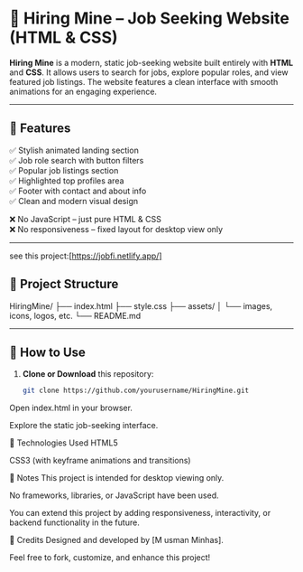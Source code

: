 # 🚀 Hiring Mine – Job Seeking Website (HTML & CSS)

**Hiring Mine** is a modern, static job-seeking website built entirely with **HTML** and **CSS**. It allows users to search for jobs, explore popular roles, and view featured job listings. The website features a clean interface with smooth animations for an engaging experience.

---

## 🌟 Features

✅ Stylish animated landing section  
✅ Job role search with button filters  
✅ Popular job listings section  
✅ Highlighted top profiles area  
✅ Footer with contact and about info  
✅ Clean and modern visual design  

❌ No JavaScript – just pure HTML & CSS  
❌ No responsiveness – fixed layout for desktop view only  

---

see this project:[https://jobfi.netlify.app/]

## 📁 Project Structure

HiringMine/
├── index.html
├── style.css
├── assets/
│ └── images, icons, logos, etc.
└── README.md


---

## 📌 How to Use

1. **Clone or Download** this repository:
   ```bash
   git clone https://github.com/yourusername/HiringMine.git


Open index.html in your browser.

Explore the static job-seeking interface.

🔧 Technologies Used
HTML5

CSS3 (with keyframe animations and transitions)

📝 Notes
This project is intended for desktop viewing only.

No frameworks, libraries, or JavaScript have been used.

You can extend this project by adding responsiveness, interactivity, or backend functionality in the future.

🙌 Credits
Designed and developed by [M usman Minhas].

Feel free to fork, customize, and enhance this project!
